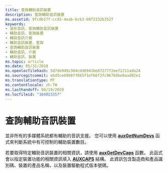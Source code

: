 ```yaml
---
title: 查詢輔助音訊裝置
description: 查詢輔助音訊裝置
ms.assetid: 9fc0b17f-cc93-4eab-bcb3-09f2332b352f
keywords:
- 波形音訊，查詢輔助音訊裝置
- 輔助音訊，查詢裝置
- 輔助音訊介面
- 輔助音訊裝置，查詢
- 查詢輔助音訊裝置
- 輔助音訊、介面
- 輔助音訊、裝置
ms.topic: article
ms.date: 05/31/2018
ms.openlocfilehash: 5d7de949c304cdd6941be87277f2eef1711ada24
ms.sourcegitcommit: ebd3ce6908ff865f1ef66f2fc96769be0aad82e1
ms.translationtype: MT
ms.contentlocale: zh-TW
ms.lasthandoff: 08/19/2020
ms.locfileid: "104023357"
---
```

# <a name="querying-auxiliary-audio-devices"></a>查詢輔助音訊裝置

並非所有的多媒體系統都有輔助的音訊支援。 您可以使用 [**auxGetNumDevs**](/windows/win32/api/mmeapi/nf-mmeapi-auxgetnumdevs) 函式來判斷系統中有可控制的輔助裝置數目。

若要取得特定輔助音訊裝置的相關資訊，請使用 [**auxGetDevCaps**](/windows/win32/api/mmeapi/nf-mmeapi-auxgetdevcaps) 函數。 此函式會以指定裝置功能的相關資訊填入 [**AUXCAPS**](/windows/win32/api/mmeapi/ns-mmeapi-auxcaps) 結構。 此資訊包含製造商和產品識別碼、裝置的產品名稱，以及裝置驅動程式版本號碼。

 

 